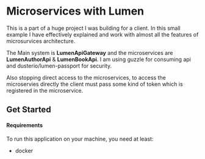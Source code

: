 # Microservices with Lumen

 This is a part of a huge project I was building for a client.
 In this small example I have effectively explained and work with almost all the features of microsurvices architecture.
 
 The Main system is __LumenApiGateway__ and the microservices are __LumenAuthorApi__ & __LumenBookApi__.
 I am using guzzle for consuming api and dusterio/lumen-passport for security.
 
  Also stopping direct access to the microservices, to access the microservies directly
  the client must pass some kind of token which is registered in the microservice. 
  
Get Started
-----------

#### Requirements

To run this application on your machine, you need at least:

* docker
